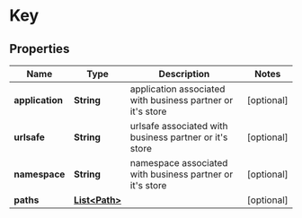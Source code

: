 

# Key

## Properties

Name | Type | Description | Notes
------------ | ------------- | ------------- | -------------
**application** | **String** | application associated with business partner or it&#39;s store |  [optional]
**urlsafe** | **String** | urlsafe associated with business partner or it&#39;s store |  [optional]
**namespace** | **String** | namespace associated with business partner or it&#39;s store |  [optional]
**paths** | [**List&lt;Path&gt;**](Path.md) |  |  [optional]



